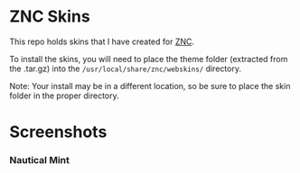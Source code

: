 # ZNC Skins

This repo holds skins that I have created for [ZNC](https://wiki.znc.in/ZNC).

To install the skins, you will need to place the theme folder (extracted from the .tar.gz) into the `/usr/local/share/znc/webskins/` directory. 

Note: Your install may be in a different location, so be sure to place the skin folder in the proper directory.

# Screenshots

### Nautical Mint


